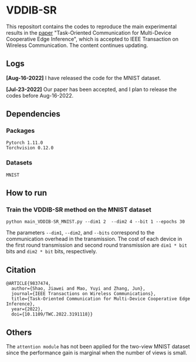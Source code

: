 # VDDIB-SR

This repositort contains the codes to reproduce the main experimental results in the [paper](https://ieeexplore.ieee.org/stamp/stamp.jsp?tp=&arnumber=9837474) "Task-Oriented Communication for Multi-Device Cooperative Edge Inference", which is accepted to IEEE Transaction on Wireless Communication. The content continues updating.



## Logs

**[Aug-16-2022]** I have released the code for the MNIST dataset. 

**[Jul-23-2022]** Our paper has been accepted, and I plan to release the codes before Aug-16-2022.


## Dependencies
### Packages
```
Pytorch 1.11.0
Torchvision 0.12.0
```
### Datasets
```
MNIST
```


## How to run
### Train the VDDIB-SR method on the MNIST dataset
`python main_VDDIB-SR_MNIST.py --dim1 2  --dim2 4 --bit 1 --epochs 30 `


The parameters `--dim1`, `--dim2`, and `--bits` correspond to the communication overhead in the transmission.
The cost of each device in the first round transmission and second round transmission are `dim1 * bit` bits and `dim2 * bit` bits, respectively.




## Citation

```
@ARTICLE{9837474,
  author={Shao, Jiawei and Mao, Yuyi and Zhang, Jun},
  journal={IEEE Transactions on Wireless Communications}, 
  title={Task-Oriented Communication for Multi-Device Cooperative Edge Inference}, 
  year={2022},
  doi={10.1109/TWC.2022.3191118}}
```

## Others

The `attention module` has not been applied for the two-view MNIST dataset since the performance gain is marginal when the number of views is small.
